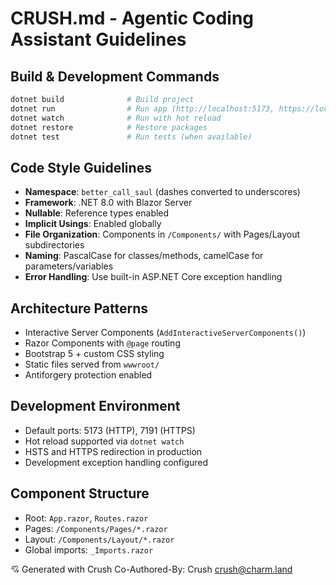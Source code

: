# CRUSH.md - Agentic Coding Assistant Guidelines

## Build & Development Commands
```bash
dotnet build              # Build project
dotnet run                # Run app (http://localhost:5173, https://localhost:7191)
dotnet watch              # Run with hot reload
dotnet restore            # Restore packages
dotnet test               # Run tests (when available)
```

## Code Style Guidelines
- **Namespace**: `better_call_saul` (dashes converted to underscores)
- **Framework**: .NET 8.0 with Blazor Server
- **Nullable**: Reference types enabled
- **Implicit Usings**: Enabled globally
- **File Organization**: Components in `/Components/` with Pages/Layout subdirectories
- **Naming**: PascalCase for classes/methods, camelCase for parameters/variables
- **Error Handling**: Use built-in ASP.NET Core exception handling

## Architecture Patterns
- Interactive Server Components (`AddInteractiveServerComponents()`)
- Razor Components with `@page` routing
- Bootstrap 5 + custom CSS styling
- Static files served from `wwwroot/`
- Antiforgery protection enabled

## Development Environment
- Default ports: 5173 (HTTP), 7191 (HTTPS)
- Hot reload supported via `dotnet watch`
- HSTS and HTTPS redirection in production
- Development exception handling configured

## Component Structure
- Root: `App.razor`, `Routes.razor`
- Pages: `/Components/Pages/*.razor`
- Layout: `/Components/Layout/*.razor`
- Global imports: `_Imports.razor`

💘 Generated with Crush
Co-Authored-By: Crush <crush@charm.land>